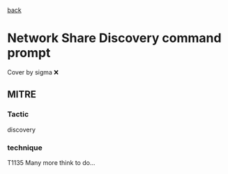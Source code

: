 [back](../index.md)
# Network Share Discovery command prompt
Cover by sigma :x: 
## MITRE
### Tactic
discovery
### technique
T1135
Many more think to do...